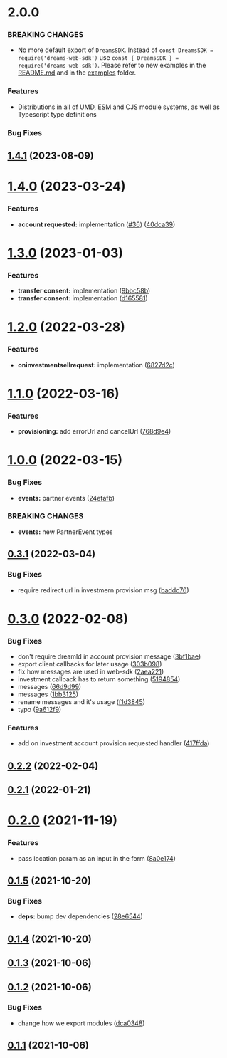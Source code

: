 # 2.0.0

### BREAKING CHANGES

- No more default export of `DreamsSDK`.
  Instead of `const DreamsSDK = require('dreams-web-sdk')` use
  `const { DreamsSDK } = require('dreams-web-sdk')`. Please refer to new
  examples in the [README.md](https://github.com/dreamstechnology/dreams-web-sdk/blob/v2.0.0/README.md)
  and in the [examples](https://github.com/dreamstechnology/dreams-web-sdk/blob/v2.0.0/examples) folder.

### Features

- Distributions in all of UMD, ESM and CJS module systems, as well as Typescript type definitions

### Bug Fixes


## [1.4.1](https://github.com/dreamstechnology/dreams-web-sdk/compare/v1.4.0...v1.4.1) (2023-08-09)

# [1.4.0](https://github.com/dreamstechnology/dreams-web-sdk/compare/v1.3.0...v1.4.0) (2023-03-24)


### Features

* **account requested:** implementation ([#36](https://github.com/dreamstechnology/dreams-web-sdk/issues/36)) ([40dca39](https://github.com/dreamstechnology/dreams-web-sdk/commit/40dca394f7437062ea935fb15ecd27315ec8650b))

# [1.3.0](https://github.com/dreamstechnology/dreams-web-sdk/compare/v1.2.0...v1.3.0) (2023-01-03)


### Features

* **transfer consent:** implementation ([9bbc58b](https://github.com/dreamstechnology/dreams-web-sdk/commit/9bbc58b7cc896c2f938afd8648c45baf9d32194d))
* **transfer consent:** implementation ([d165581](https://github.com/dreamstechnology/dreams-web-sdk/commit/d16558104fd0e51670776a58a07e471aa43412d5))

# [1.2.0](https://github.com/dreamstechnology/dreams-web-sdk/compare/v1.1.0...v1.2.0) (2022-03-28)


### Features

* **oninvestmentsellrequest:** implementation ([6827d2c](https://github.com/dreamstechnology/dreams-web-sdk/commit/6827d2cc211099579b1fad212f1cf77c05437a96))

# [1.1.0](https://github.com/dreamstechnology/dreams-web-sdk/compare/v1.0.0...v1.1.0) (2022-03-16)


### Features

* **provisioning:** add errorUrl and cancelUrl ([768d9e4](https://github.com/dreamstechnology/dreams-web-sdk/commit/768d9e42c357d27715b7b5d0eb5738d127f2d614))

# [1.0.0](https://github.com/dreamstechnology/dreams-web-sdk/compare/v0.3.1...v1.0.0) (2022-03-15)


### Bug Fixes

* **events:** partner events ([24efafb](https://github.com/dreamstechnology/dreams-web-sdk/commit/24efafb516b2ccde40fe986f98c933d83dce1407))


### BREAKING CHANGES

* **events:** new PartnerEvent types

## [0.3.1](https://github.com/dreamstechnology/dreams-web-sdk/compare/v0.3.0...v0.3.1) (2022-03-04)


### Bug Fixes

* require redirect url in investmern provision msg ([baddc76](https://github.com/dreamstechnology/dreams-web-sdk/commit/baddc76344b6774fe29a526b3205baf78c9ec8e8))

# [0.3.0](https://github.com/dreamstechnology/dreams-web-sdk/compare/v0.2.2...v0.3.0) (2022-02-08)


### Bug Fixes

* don't require dreamId in account provision message ([3bf1bae](https://github.com/dreamstechnology/dreams-web-sdk/commit/3bf1baefee05d5628106a697525e222a2e2fb843))
* export client callbacks for later usage ([303b098](https://github.com/dreamstechnology/dreams-web-sdk/commit/303b0982143e64e6d6789a1cfa0d339e08222658))
* fix how messages are used in web-sdk ([2aea221](https://github.com/dreamstechnology/dreams-web-sdk/commit/2aea221cf1c74a6e2b6ebd24e8dff7756a8680ca))
* investment callback has to return something ([5194854](https://github.com/dreamstechnology/dreams-web-sdk/commit/51948543155a7cd1e0a7bff4e64dff9e4ed5eaa6))
* messages ([66d9d99](https://github.com/dreamstechnology/dreams-web-sdk/commit/66d9d9923ebfbc684bfaa1cad9d3e7b90ce2d903))
* messages ([1bb3125](https://github.com/dreamstechnology/dreams-web-sdk/commit/1bb312511e2e4f8d66f4bc1c3e5ddd2cdce5131b))
* rename messages and it's usage ([f1d3845](https://github.com/dreamstechnology/dreams-web-sdk/commit/f1d3845b45fb2c13682e7511abf711ccbb76712f))
* typo ([9a612f9](https://github.com/dreamstechnology/dreams-web-sdk/commit/9a612f911ba1c8f2390af365d14338c506c9e9ae))


### Features

* add on investment account provision requested handler ([417ffda](https://github.com/dreamstechnology/dreams-web-sdk/commit/417ffdaa10d554a03bfe1de1d418e232fd7c311c))

## [0.2.2](https://github.com/dreamstechnology/dreams-web-sdk/compare/v0.2.1...v0.2.2) (2022-02-04)

## [0.2.1](https://github.com/dreamstechnology/dreams-web-sdk/compare/v0.2.0...v0.2.1) (2022-01-21)

# [0.2.0](https://github.com/getdreams/dreams-web-sdk/compare/v0.1.5...v0.2.0) (2021-11-19)


### Features

* pass location param as an input in the form ([8a0e174](https://github.com/getdreams/dreams-web-sdk/commit/8a0e174f3895a3c8110af18a8d3895b3dc639dad))

## [0.1.5](https://github.com/getdreams/dreams-web-sdk/compare/v0.1.4...v0.1.5) (2021-10-20)


### Bug Fixes

* **deps:** bump dev dependencies ([28e6544](https://github.com/getdreams/dreams-web-sdk/commit/28e65440dded7ca4dff0d75b53ca1f55250a7bda))

## [0.1.4](https://github.com/getdreams/dreams-web-sdk/compare/v0.1.3...v0.1.4) (2021-10-20)

## [0.1.3](https://github.com/getdreams/dreams-web-sdk/compare/v0.1.2...v0.1.3) (2021-10-06)

## [0.1.2](https://github.com/getdreams/dreams-web-sdk/compare/v0.1.1...v0.1.2) (2021-10-06)


### Bug Fixes

* change how we export modules ([dca0348](https://github.com/getdreams/dreams-web-sdk/commit/dca03485dcba3935296f47eb0ff7bb39fc622a97))

## [0.1.1](https://github.com/getdreams/dreams-web-sdk/compare/v0.1.0...v0.1.1) (2021-10-06)
